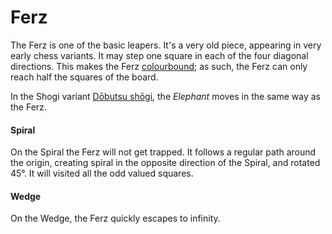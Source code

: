 # Ferz

The Ferz is one of the basic leapers. It's a very old piece, appearing
in very early chess variants. It may step one square in each of the
four diagonal directions. This makes the Ferz
[colourbound](#wiki:Glossary_of_chess#Colorbound); as such, 
the Ferz can only reach half the squares of the board.

In the Shogi variant [D&#x14d;butsu sh&#x14d;gi](#wiki:Dobutsu_shogi),
the *Elephant* moves in the same way as the Ferz.

#### Spiral

On the Spiral the Ferz will not get trapped. It follows a regular path around
the origin, creating spiral in the opposite direction of the 
Spiral, and rotated 45&deg;. It will visited all the odd
valued squares.


#### Wedge

On the Wedge, the Ferz quickly escapes to infinity.

